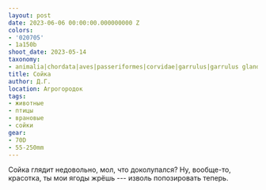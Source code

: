 ```yaml
---
layout: post
date: 2023-06-06 00:00:00.000000000 Z
colors:
- '020705'
- 1a150b
shoot_date: 2023-05-14
taxonomy:
- animalia|chordata|aves|passeriformes|corvidae|garrulus|garrulus glandarius
title: Сойка
author: Д.Г.
location: Агрогородок
tags:
- животные
- птицы
- врановые
- сойки
gear:
- 70D
- 55-250mm
---
```

Сойка глядит недовольно, мол, что доколупался? Ну, вообще-то, красотка, ты мои ягоды жрёшь --- изволь попозировать теперь.

